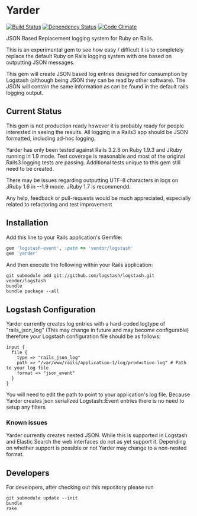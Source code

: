 # Yarder

[![Build Status](https://secure.travis-ci.org/rurounijones/yarder.png)](http://travis-ci.org/rurounijones/yarder)
[![Dependency Status](https://gemnasium.com/rurounijones/yarder.png)](https://gemnasium.com/rurounijones/yarder)
[![Code Climate](https://codeclimate.com/badge.png)](https://codeclimate.com/github/rurounijones/yarder)

JSON Based Replacement logging system for Ruby on Rails.

This is an experimental gem to see how easy / difficult it is to completely replace the default Ruby 
on Rails logging system with one based on outputting JSON messages.

This gem will create JSON based log entries designed for consumption by Logstash (although being 
JSON they can be read by other software). The JSON will contain the same information as can be found 
in the default rails logging output.

## Current Status

This gem is not production ready however it is probably ready for people interested in seeing the 
results. All logging in a Rails3 app should be JSON formatted, including ad-hoc logging.

Yarder has only been tested against Rails 3.2.8 on Ruby 1.9.3 and JRuby running in 1.9 mode. Test
coverage is reasonable and most of the original Rails3 logging tests are passing. Additional tests
unique to this gem still need to be created.

There may be issues regarding outputting UTF-8 characters in logs on JRuby 1.6 in --1.9 mode. JRuby
1.7 is recommendd.

Any help, feedback or pull-requests would be much appreciated, especially related to refactoring and 
test improvement

## Installation

Add this line to your Rails application's Gemfile:

```ruby
gem 'logstash-event', :path => 'vendor/logstash'
gem 'yarder'
```

And then execute the following within your Rails application:

```
git submodule add git://github.com/logstash/logstash.git vendor/logstash
bundle
bundle package --all
```

## Logstash Configuration

Yarder currently creates log entries with a hard-coded logtype of "rails_json_log" (This may change 
in future and may become configurable) therefore your Logstash configuration file should be as 
follows:

```
input {
  file {
    type => "rails_json_log"
    path => "/var/www/rails/application-1/log/production.log" # Path to your log file
    format => "json_event"
  }
}
```

You will need to edit the path to point to your application's log file. Because Yarder creates json 
serialized Logstash::Event entries there is no need to setup any filters

### Known issues

Yarder currently creates nested JSON. While this is supported in Logstash and Elastic Search the web 
interfaces do not as yet support it. Depending on whether support is possible or not Yarder may 
change to a non-nested format.

## Developers

For developers, after checking out this repository please run

```
git submodule update --init
bundle
rake
```
